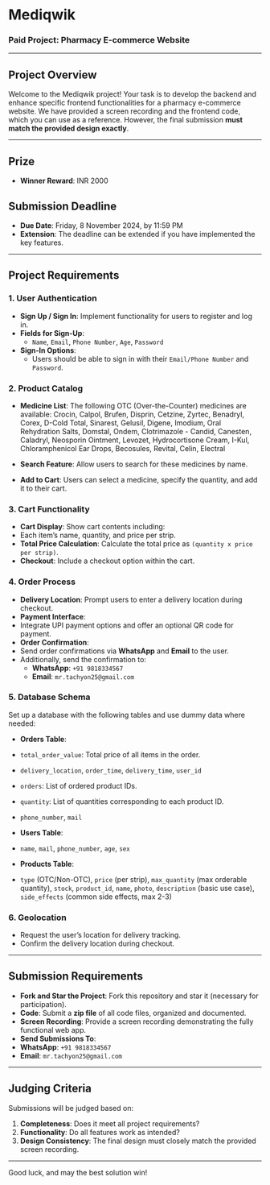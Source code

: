 # Mediqwik

### Paid Project: Pharmacy E-commerce Website

---

## Project Overview
Welcome to the Mediqwik project! Your task is to develop the backend and enhance specific frontend functionalities for a pharmacy e-commerce website. We have provided a screen recording and the frontend code, which you can use as a reference. However, the final submission **must match the provided design exactly**.

---

## Prize
- **Winner Reward**: INR 2000

## Submission Deadline
- **Due Date**: Friday, 8 November 2024, by 11:59 PM
- **Extension**: The deadline can be extended if you have implemented the key features.

---

## Project Requirements

### 1. User Authentication
- **Sign Up / Sign In**: Implement functionality for users to register and log in.
- **Fields for Sign-Up**:
  - `Name`, `Email`, `Phone Number`, `Age`, `Password`
- **Sign-In Options**:
  - Users should be able to sign in with their `Email/Phone Number` and `Password`.

### 2. Product Catalog
- **Medicine List**: The following OTC (Over-the-Counter) medicines are available:
Crocin, Calpol, Brufen, Disprin, Cetzine, Zyrtec, Benadryl, Corex, D-Cold Total, Sinarest, Gelusil, Digene, Imodium, Oral Rehydration Salts, Domstal, Ondem, Clotrimazole - Candid, Canesten, Caladryl, Neosporin Ointment, Levozet, Hydrocortisone Cream, I-Kul, Chloramphenicol Ear Drops, Becosules, Revital, Celin, Electral


- **Search Feature**: Allow users to search for these medicines by name.
- **Add to Cart**: Users can select a medicine, specify the quantity, and add it to their cart.

### 3. Cart Functionality
- **Cart Display**: Show cart contents including:
- Each item’s name, quantity, and price per strip.
- **Total Price Calculation**: Calculate the total price as `(quantity x price per strip)`.
- **Checkout**: Include a checkout option within the cart.

### 4. Order Process
- **Delivery Location**: Prompt users to enter a delivery location during checkout.
- **Payment Interface**:
- Integrate UPI payment options and offer an optional QR code for payment.
- **Order Confirmation**:
- Send order confirmations via **WhatsApp** and **Email** to the user.
- Additionally, send the confirmation to:
  - **WhatsApp**: `+91 9818334567`
  - **Email**: `mr.tachyon25@gmail.com`

### 5. Database Schema
Set up a database with the following tables and use dummy data where needed:

- **Orders Table**:
- `total_order_value`: Total price of all items in the order.
- `delivery_location`, `order_time`, `delivery_time`, `user_id`
- `orders`: List of ordered product IDs.
- `quantity`: List of quantities corresponding to each product ID.
- `phone_number`, `mail`

- **Users Table**:
- `name`, `mail`, `phone_number`, `age`, `sex`

- **Products Table**:
- `type` (OTC/Non-OTC), `price` (per strip), `max_quantity` (max orderable quantity), `stock`, `product_id`, `name`, `photo`, `description` (basic use case), `side_effects` (common side effects, max 2-3)

### 6. Geolocation
- Request the user’s location for delivery tracking.
- Confirm the delivery location during checkout.

---

## Submission Requirements

- **Fork and Star the Project**: Fork this repository and star it (necessary for participation).
- **Code**: Submit a **zip file** of all code files, organized and documented.
- **Screen Recording**: Provide a screen recording demonstrating the fully functional web app.
- **Send Submissions To**:
- **WhatsApp**: `+91 9818334567`
- **Email**: `mr.tachyon25@gmail.com`

---

## Judging Criteria

Submissions will be judged based on:

1. **Completeness**: Does it meet all project requirements?
2. **Functionality**: Do all features work as intended?
3. **Design Consistency**: The final design must closely match the provided screen recording.

---

Good luck, and may the best solution win!
